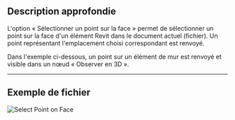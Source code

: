 ## Description approfondie
L'option « Sélectionner un point sur la face » permet de sélectionner un point sur la face d'un élément Revit dans le document actuel (fichier). Un point représentant l'emplacement choisi correspondant est renvoyé.

Dans l'exemple ci-dessous, un point sur un élément de mur est renvoyé et visible dans un nœud « Observer en 3D ».
___
## Exemple de fichier

![Select Point on Face](./Dynamo.Nodes.DSPointOnElementSelection_img.jpg)
